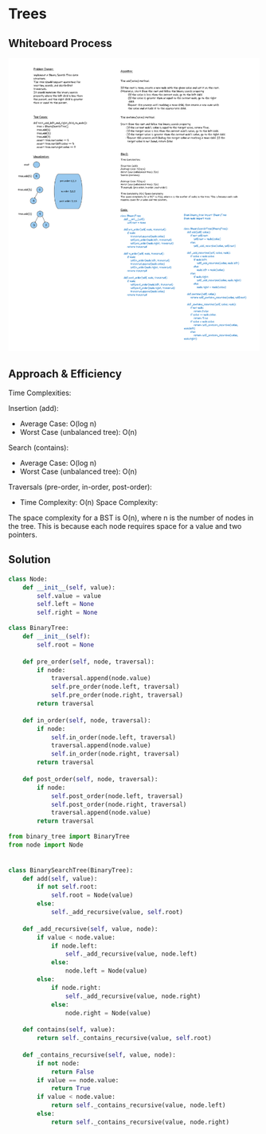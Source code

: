 # Trees

## Whiteboard Process
<!-- Embedded whiteboard image -->
![tree](cc15.png)

## Approach & Efficiency
<!-- What approach did you take? Why? What is the Big O space/time for this approach? -->
Time Complexities:

Insertion (add):

- Average Case: O(log n)
- Worst Case (unbalanced tree): O(n)

 Search (contains):

- Average Case: O(log n)
- Worst Case (unbalanced tree): O(n)

Traversals (pre-order, in-order, post-order):

- Time Complexity: O(n)
Space Complexity:

The space complexity for a BST is O(n), where n is the number of nodes in the tree. This is because each node requires space for a value and two pointers.

## Solution
<!-- Show how to run your code, and examples of it in action -->
```python
class Node:
    def __init__(self, value):
        self.value = value
        self.left = None
        self.right = None
```

```python
class BinaryTree:
    def __init__(self):
        self.root = None

    def pre_order(self, node, traversal):
        if node:
            traversal.append(node.value)
            self.pre_order(node.left, traversal)
            self.pre_order(node.right, traversal)
        return traversal

    def in_order(self, node, traversal):
        if node:
            self.in_order(node.left, traversal)
            traversal.append(node.value)
            self.in_order(node.right, traversal)
        return traversal

    def post_order(self, node, traversal):
        if node:
            self.post_order(node.left, traversal)
            self.post_order(node.right, traversal)
            traversal.append(node.value)
        return traversal

```

```python
from binary_tree import BinaryTree
from node import Node


class BinarySearchTree(BinaryTree):
    def add(self, value):
        if not self.root:
            self.root = Node(value)
        else:
            self._add_recursive(value, self.root)

    def _add_recursive(self, value, node):
        if value < node.value:
            if node.left:
                self._add_recursive(value, node.left)
            else:
                node.left = Node(value)
        else:
            if node.right:
                self._add_recursive(value, node.right)
            else:
                node.right = Node(value)

    def contains(self, value):
        return self._contains_recursive(value, self.root)

    def _contains_recursive(self, value, node):
        if not node:
            return False
        if value == node.value:
            return True
        if value < node.value:
            return self._contains_recursive(value, node.left)
        else:
            return self._contains_recursive(value, node.right)

```
